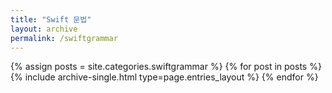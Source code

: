 ```yaml
---
title: "Swift 문법"
layout: archive
permalink: /swiftgrammar
---
```



{% assign posts = site.categories.swiftgrammar %}
{% for post in posts %} {% include archive-single.html type=page.entries_layout %} {% endfor %}
